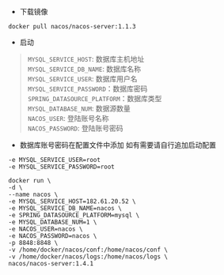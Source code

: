 - 下载镜像
```shell script
docker pull nacos/nacos-server:1.1.3
```

- 启动
> `MYSQL_SERVICE_HOST`: 数据库主机地址  
> `MYSQL_SERVICE_DB_NAME`: 数据库名称  
> `MYSQL_SERVICE_USER`: 数据库用户名  
> `MYSQL_SERVICE_PASSWORD`：数据库密码  
> `SPRING_DATASOURCE_PLATFORM`：数据库类型  
> `MYSQL_DATABASE_NUM`: 数据源数量  
> `NACOS_USER`: 登陆账号名称  
> `NACOS_PASSWORD`: 登陆账号密码

- 数据库账号密码在配置文件中添加 如有需要请自行追加启动配置
```
-e MYSQL_SERVICE_USER=root
-e MYSQL_SERVICE_PASSWORD=root
```

```
docker run \
-d \
--name nacos \
-e MYSQL_SERVICE_HOST=182.61.20.52 \
-e MYSQL_SERVICE_DB_NAME=nacos \
-e SPRING_DATASOURCE_PLATFORM=mysql \
-e MYSQL_DATABASE_NUM=1 \
-e NACOS_USER=nacos \
-e NACOS_PASSWORD=nacos \
-p 8848:8848 \
-v /home/docker/nacos/conf:/home/nacos/conf \
-v /home/docker/nacos/logs:/home/nacos/logs \
nacos/nacos-server:1.4.1
```
